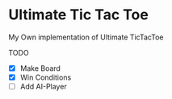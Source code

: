 # Ultimate Tic Tac Toe

My Own implementation of Ultimate TicTacToe


TODO
- [X] Make Board
- [X] Win Conditions
- [ ] Add AI-Player
